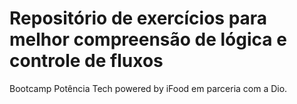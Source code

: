 # Repositório de exercícios para melhor compreensão de lógica e controle de fluxos
Bootcamp Potência Tech powered by iFood em parceria com a Dio.
